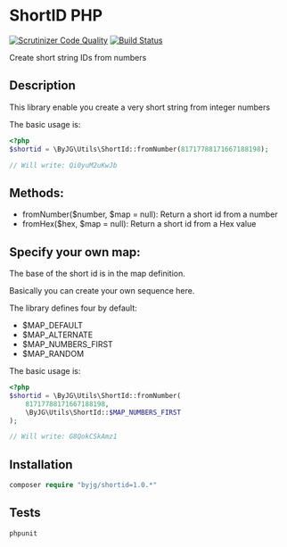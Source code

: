 # ShortID PHP

[![Scrutinizer Code Quality](https://scrutinizer-ci.com/g/byjg/shortid/badges/quality-score.png?b=master)](https://scrutinizer-ci.com/g/byjg/shortid/?branch=master)
[![Build Status](https://travis-ci.org/byjg/shortid.svg?branch=master)](https://travis-ci.org/byjg/shortid)

Create short string IDs from numbers

## Description

This library enable you create a very short string from
integer numbers

The basic usage is:

```php
<?php
$shortid = \ByJG\Utils\ShortId::fromNumber(81717788171667188198);

// Will write: Qi0yuM2uKwJb
```

## Methods:

- fromNumber($number, $map = null): Return a short id from a number
- fromHex($hex, $map = null): Return a short id from a Hex value

## Specify your own map:

The base of the short id is in the map definition.

Basically you can create your own sequence here.

The library defines four by default:

- $MAP_DEFAULT
- $MAP_ALTERNATE
- $MAP_NUMBERS_FIRST
- $MAP_RANDOM

The basic usage is:

```php
<?php
$shortid = \ByJG\Utils\ShortId::fromNumber(
    81717788171667188198,
    \ByJG\Utils\ShortId::$MAP_NUMBERS_FIRST
);

// Will write: G8QokCSkAmz1
```

## Installation

```php
composer require "byjg/shortid=1.0.*"
```
## Tests

```php
phpunit
```